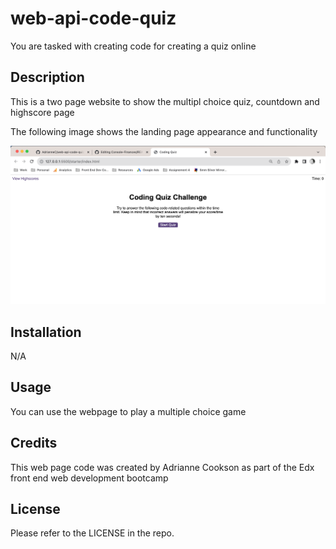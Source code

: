 # web-api-code-quiz
You are tasked with creating code for creating a quiz online 

## Description

This is a two page website to show the multipl choice quiz, countdown and highscore page

The following image shows the landing page appearance and functionality


![An image of the portfolio website landing page appearance and functionality.](/starter/assets/images/quiz_screenshot.png)

## Installation

N/A

## Usage

You can use the webpage to play a multiple choice game

## Credits

This web page code was created by Adrianne Cookson as part of the Edx front end web development bootcamp

## License

Please refer to the LICENSE in the repo.
